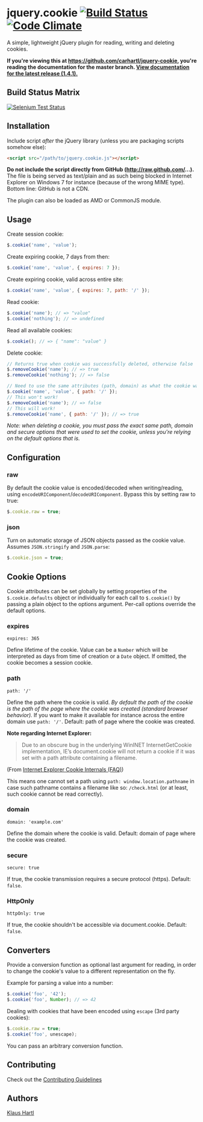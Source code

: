 # jquery.cookie [![Build Status](https://travis-ci.org/carhartl/jquery-cookie.png?branch=master)](https://travis-ci.org/carhartl/jquery-cookie) [![Code Climate](https://codeclimate.com/github/carhartl/jquery-cookie.png)](https://codeclimate.com/github/carhartl/jquery-cookie)

A simple, lightweight jQuery plugin for reading, writing and deleting cookies.

**If you're viewing this at https://github.com/carhartl/jquery-cookie, you're reading the documentation for the master branch.
[View documentation for the latest release (1.4.1).](https://github.com/carhartl/jquery-cookie/tree/v1.4.1)**

## Build Status Matrix

[![Selenium Test Status](https://saucelabs.com/browser-matrix/jquery-cookie.svg)](https://saucelabs.com/u/jquery-cookie)

## Installation

Include script *after* the jQuery library (unless you are packaging scripts somehow else):

```html
<script src="/path/to/jquery.cookie.js"></script>
```

**Do not include the script directly from GitHub (http://raw.github.com/...).** The file is being served as text/plain and as such being blocked
in Internet Explorer on Windows 7 for instance (because of the wrong MIME type). Bottom line: GitHub is not a CDN.

The plugin can also be loaded as AMD or CommonJS module.

## Usage

Create session cookie:

```javascript
$.cookie('name', 'value');
```

Create expiring cookie, 7 days from then:

```javascript
$.cookie('name', 'value', { expires: 7 });
```

Create expiring cookie, valid across entire site:

```javascript
$.cookie('name', 'value', { expires: 7, path: '/' });
```

Read cookie:

```javascript
$.cookie('name'); // => "value"
$.cookie('nothing'); // => undefined
```

Read all available cookies:

```javascript
$.cookie(); // => { "name": "value" }
```

Delete cookie:

```javascript
// Returns true when cookie was successfully deleted, otherwise false
$.removeCookie('name'); // => true
$.removeCookie('nothing'); // => false

// Need to use the same attributes (path, domain) as what the cookie was written with
$.cookie('name', 'value', { path: '/' });
// This won't work!
$.removeCookie('name'); // => false
// This will work!
$.removeCookie('name', { path: '/' }); // => true
```

*Note: when deleting a cookie, you must pass the exact same path, domain and secure options that were used to set the cookie, unless you're relying on the default options that is.*

## Configuration

### raw

By default the cookie value is encoded/decoded when writing/reading, using `encodeURIComponent`/`decodeURIComponent`. Bypass this by setting raw to true:

```javascript
$.cookie.raw = true;
```

### json

Turn on automatic storage of JSON objects passed as the cookie value. Assumes `JSON.stringify` and `JSON.parse`:

```javascript
$.cookie.json = true;
```

## Cookie Options

Cookie attributes can be set globally by setting properties of the `$.cookie.defaults` object or individually for each call to `$.cookie()` by passing a plain object to the options argument. Per-call options override the default options.

### expires

    expires: 365

Define lifetime of the cookie. Value can be a `Number` which will be interpreted as days from time of creation or a `Date` object. If omitted, the cookie becomes a session cookie.

### path

    path: '/'

Define the path where the cookie is valid. *By default the path of the cookie is the path of the page where the cookie was created (standard browser behavior).* If you want to make it available for instance across the entire domain use `path: '/'`. Default: path of page where the cookie was created.

**Note regarding Internet Explorer:**

> Due to an obscure bug in the underlying WinINET InternetGetCookie implementation, IE’s document.cookie will not return a cookie if it was set with a path attribute containing a filename.

(From [Internet Explorer Cookie Internals (FAQ)](http://blogs.msdn.com/b/ieinternals/archive/2009/08/20/wininet-ie-cookie-internals-faq.aspx))

This means one cannot set a path using `path: window.location.pathname` in case such pathname contains a filename like so: `/check.html` (or at least, such cookie cannot be read correctly).

### domain

    domain: 'example.com'

Define the domain where the cookie is valid. Default: domain of page where the cookie was created.

### secure

    secure: true

If true, the cookie transmission requires a secure protocol (https). Default: `false`.

### HttpOnly

    httpOnly: true

If true, the cookie shouldn't be accessible via document.cookie. Default: `false`.

## Converters

Provide a conversion function as optional last argument for reading, in order to change the cookie's value
to a different representation on the fly.

Example for parsing a value into a number:

```javascript
$.cookie('foo', '42');
$.cookie('foo', Number); // => 42
```

Dealing with cookies that have been encoded using `escape` (3rd party cookies):

```javascript
$.cookie.raw = true;
$.cookie('foo', unescape);
```

You can pass an arbitrary conversion function.

## Contributing

Check out the [Contributing Guidelines](CONTRIBUTING.md)

## Authors

[Klaus Hartl](https://github.com/carhartl)
